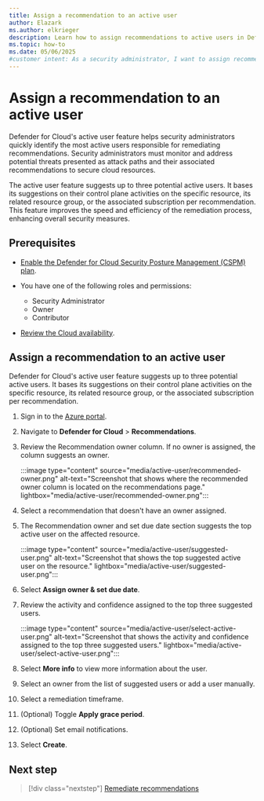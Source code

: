 ```yaml
---
title: Assign a recommendation to an active user
author: Elazark
ms.author: elkrieger
description: Learn how to assign recommendations to active users in Defender for Cloud to enhance security and streamline remediation processes.
ms.topic: how-to
ms.date: 05/06/2025
#customer intent: As a security administrator, I want to assign recommendations to active users in Defender for Cloud to enhance security and streamline remediation processes.
---
```


# Assign a recommendation to an active user

Defender for Cloud's active user feature helps security administrators quickly identify the most active users responsible for remediating recommendations. Security administrators must monitor and address potential threats presented as attack paths and their associated recommendations to secure cloud resources.

The active user feature suggests up to three potential active users. It bases its suggestions on their control plane activities on the specific resource, its related resource group, or the associated subscription per recommendation. This feature improves the speed and efficiency of the remediation process, enhancing overall security measures.

## Prerequisites

- [Enable the Defender for Cloud Security Posture Management (CSPM) plan](tutorial-enable-cspm-plan.md).

- You have one of the following roles and permissions: 
  - Security Administrator
  - Owner
  - Contributor

- [Review the Cloud availability](support-matrix-cloud-environment.md).

## Assign a recommendation to an active user

Defender for Cloud's active user feature suggests up to three potential active users. It bases its suggestions on their control plane activities on the specific resource, its related resource group, or the associated subscription per recommendation.

1. Sign in to the [Azure portal](https://portal.azure.com/).

1. Navigate to **Defender for Cloud** > **Recommendations**.

1. Review the Recommendation owner column. If no owner is assigned, the column suggests an owner.

    :::image type="content" source="media/active-user/recommended-owner.png" alt-text="Screenshot that shows where the recommended owner column is located on the recommendations page." lightbox="media/active-user/recommended-owner.png":::

1. Select a recommendation that doesn't have an owner assigned.

1. The Recommendation owner and set due date section suggests the top active user on the affected resource.

    :::image type="content" source="media/active-user/suggested-user.png" alt-text="Screenshot that shows the top suggested active user on the resource." lightbox="media/active-user/suggested-user.png":::

1. Select **Assign owner & set due date**.

1. Review the activity and confidence assigned to the top three suggested users.

    :::image type="content" source="media/active-user/select-active-user.png" alt-text="Screenshot that shows the activity and confidence assigned to the top three suggested users." lightbox="media/active-user/select-active-user.png":::

1. Select **More info** to view more information about the user.

1. Select an owner from the list of suggested users or add a user manually.

1. Select a remediation timeframe.

1. (Optional) Toggle **Apply grace period**.

1. (Optional) Set email notifications.

1. Select **Create**.

## Next step

> [!div class="nextstep"]
> [Remediate recommendations](implement-security-recommendations.md)

